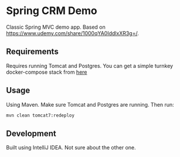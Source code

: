 # Spring CRM Demo

Classic Spring MVC demo app. Based on https://www.udemy.com/share/1000qYA0IddlxXR3g=/.

## Requirements

Requires running Tomcat and Postgres. You can get a simple turnkey docker-compose stack from [here](https://github.com/joerx/docker-spring-stack)

## Usage

Using Maven. Make sure Tomcat and Postgres are running. Then run:

```sh
mvn clean tomcat7:redeploy
```

## Development

Built using IntelliJ IDEA. Not sure about the other one.
